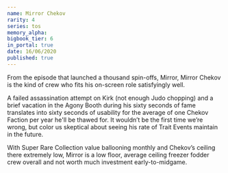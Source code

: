 ```yaml
---
name: Mirror Chekov
rarity: 4
series: tos
memory_alpha:
bigbook_tier: 6
in_portal: true
date: 16/06/2020
published: true
---
```


From the episode that launched a thousand spin-offs, Mirror, Mirror Chekov is the kind of crew who fits his on-screen role satisfyingly well.

A failed assassination attempt on Kirk (not enough Judo chopping) and a brief vacation in the Agony Booth during his sixty seconds of fame translates into sixty seconds of usability for the average of one Chekov Faction per year he'll be thawed for. It wouldn’t be the first time we’re wrong, but color us skeptical about seeing his rate of Trait Events maintain in the future.

With Super Rare Collection value ballooning monthly and Chekov’s ceiling there extremely low, Mirror is a low floor, average ceiling freezer fodder crew overall and not worth much investment early-to-midgame.
